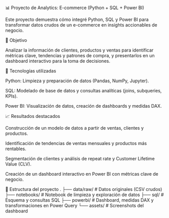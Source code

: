 📊 Proyecto de Analytics: E-commerce (Python + SQL + Power BI)

Este proyecto demuestra cómo integré Python, SQL y Power BI para transformar datos crudos de un e-commerce en insights accionables de negocio.

🎯 Objetivo

Analizar la información de clientes, productos y ventas para identificar métricas clave, tendencias y patrones de compra, y presentarlos en un dashboard interactivo para la toma de decisiones.

🔧 Tecnologías utilizadas

Python: Limpieza y preparación de datos (Pandas, NumPy, Jupyter).

SQL: Modelado de base de datos y consultas analíticas (joins, subqueries, KPIs).

Power BI: Visualización de datos, creación de dashboards y medidas DAX.

📈 Resultados destacados

Construcción de un modelo de datos a partir de ventas, clientes y productos.

Identificación de tendencias de ventas mensuales y productos más rentables.

Segmentación de clientes y análisis de repeat rate y Customer Lifetime Value (CLV).

Creación de un dashboard interactivo en Power BI con métricas clave de negocio.

📂 Estructura del proyecto
.
├── data/raw/            # Datos originales (CSV crudos)
├── notebooks/           # Notebook de limpieza y exploración de datos
├── sql/                 # Esquema y consultas SQL
├── powerbi/             # Dashboard, medidas DAX y transformaciones en Power Query
└── assets/              # Screenshots del dashboard
